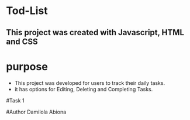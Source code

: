 # Tod-List


## This project was created with Javascript, HTML and CSS  

# purpose  
- This project was developed for users to track their daily tasks.   
- it has options for Editing, Deleting and Completing Tasks. 


#Task 1




#Author Damilola Abiona
